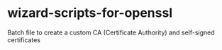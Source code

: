 # wizard-scripts-for-openssl
Batch file to create a custom CA (Certificate Authority) and self-signed certificates
